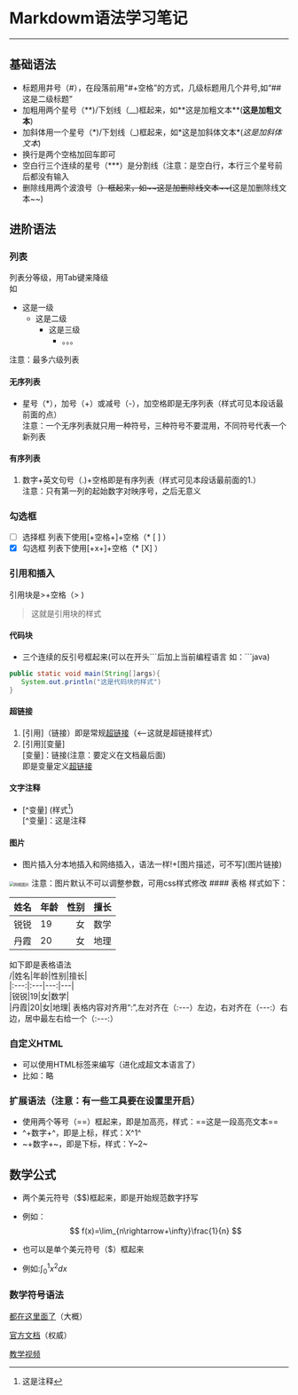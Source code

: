 # Markdowm语法学习笔记
***
## 基础语法
* 标题用井号（#），在段落前用"#+空格”的方式，几级标题用几个井号,如“## 这是二级标题”
* 加粗用两个星号（**)/下划线（__)框起来，如\*\*这是加粗文本\*\*(**这是加粗文本**)
* 加斜体用一个星号（*)/下划线（_)框起来，如\*这是加斜体文本\*(*这是加斜体文本*)
* 换行是两个空格加回车即可
* 空白行三个连续的星号（***）是分割线（注意：是空白行，本行三个星号前后都没有输入
* 删除线用两个波浪号（~~）框起来，如\~\~这是加删除线文本\~\~(~~这是加删除线文本~~)
## 进阶语法
### 列表
列表分等级，用Tab键来降级  
如
* 这是一级
  * 这是二级
    * 这是三级
      * 。。。    

注意：最多六级列表
#### 无序列表
* 星号（*），加号（+）或减号（-），加空格即是无序列表（样式可见本段话最前面的点）  
注意：一个无序列表就只用一种符号，三种符号不要混用，不同符号代表一个新列表
#### 有序列表
1. 数字+英文句号（.)+空格即是有序列表（样式可见本段话最前面的1.）  
注意：只有第一列的起始数字对映序号，之后无意义
### 勾选框
* [ ] 选择框 列表下使用[+空格+]+空格（* [ ] ）
* [x] 勾选框 列表下使用[+x+]+空格（* [X] ）
### 引用和插入
引用块是>+空格（> )
> 这就是引用块的样式
#### 代码块
* 三个连续的反引号框起来(可以在开头```后加上当前编程语言 如：\`\`\`java)  
```java
public static void main(String[]args){
   System.out.println("这是代码块的样式")
}
```
#### 超链接
1. [引用]（链接）即是常规[超链接](https://www.bilibili.com/video/BV1Hf4y1G7NV)（<—这就是超链接样式）
2. [引用][变量]  
[变量]：链接(注意：要定义在文档最后面)  
即是变量定义[超链接][a]
#### 文字注释
* [^变量] (样式[^1])  
[^变量]：这是注释
#### 图片
* 图片插入分本地插入和网络插入，语法一样\!+\[图片描述，可不写](图片链接)
<img src="https://i0.hdslb.com/bfs/article/8653ef422e79331f3c133623716eedb059590597.jpg" alt="网络图片" style="zoom: 50%;" />  
注意：图片默认不可以调整参数，可用css样式修改
#### 表格
样式如下：

|姓名|年龄|性别|擅长|
|:---:|:---|---:|---|
|锐锐|19|女|数学|
|丹霞|20|女|地理|

如下即是表格语法  
/|姓名|年龄|性别|擅长|  
|:---:|:---|---:|---|  
|锐锐|19|女|数学|  
|丹霞|20|女|地理|
表格内容对齐用“:”,左对齐在（:---）左边，右对齐在（---:）右边，居中最左右给一个（:---:）
### 自定义HTML
* 可以使用HTML标签来编写（进化成超文本语言了）
* 比如：略
### 扩展语法（注意：有一些工具要在设置里开启）
* 使用两个等号（==）框起来，即是加高亮，样式：==这是一段高亮文本==
* ^+数字+^，即是上标，样式：X^1^
* ~+数字+~，即是下标，样式：Y~2~
## 数学公式
* 两个美元符号（$$)框起来，即是开始规范数字抒写  
* 例如：
$$
f(x)=\lim_{n\rightarrow+\infty}\frac{1}{n}
$$
* 也可以是单个美元符号（$）框起来

* 例如:$\int_0^1x^2dx$

### 数学符号语法

[都在这里面了](https://zhuanlan.zhihu.com/p/450465546)（大概）

[官方文档](https://markdown.com.cn/editor/)（权威）  

[教学视频](https://www.bilibili.com/video/BV1eJ4m157kC)

[a]:https://www.bilibili.com/video/BV1Mg9SYZEFD
[^1]:这是注释
